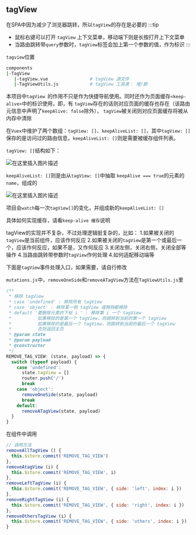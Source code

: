 ## tagView 
在SPA中因为减少了浏览器跳转，所以```tagView```的存在是必要的
:::tip
- 鼠标右键可以打开 ```tagView``` 上下文菜单，移动端下则是长按打开上下文菜单
- 当路由跳转带```query```参数时，```tagView```标签会加上第一个参数的值，作为标识
:::

```tagview```位置
```sh
components
|-TagView
   |-tagView.vue                # tagView 源文件
   |-TagViewUtils.js            # tagView 工具类： 增/删
```

本项目中```tagView ```的作用不只是作为快捷导航使用。同时还作为页面缓存```<keep-alive>```中的标识使用，即，有 ```tagView```存在的话则对应页面的缓存也存在（该路由元信息中声明了```keepAlive: false```除外）， ```tagView```被关闭则对应页面缓存将被从内存中清除

在```Vuex```中维护了两个数组：```tagView: []```、```keepAliveList: []```，其中```tagView: []```保存的是访问过的路由信息，```keepAliveList: []```则是需要被缓存组件列表。

```tagView: []```结构如下：

![在这里插入图片描述](https://img-blog.csdnimg.cn/20201109193512403.png?x-oss-process=image/watermark,type_ZmFuZ3poZW5naGVpdGk,shadow_10,text_aHR0cHM6Ly9ibG9nLmNzZG4ubmV0L3FxXzQxOTEyMzk4,size_16,color_FFFFFF,t_70#pic_center)

```keepAliveList: []```则是由从```tagView: []```中抽取 ```keepAlive === true```的元素的```name```，组成的

![在这里插入图片描述](https://img-blog.csdnimg.cn/20201109193935667.png#pic_center)

项目会```watch```每一次```tagView[]```的变化，并组成新的```keepAliveList: []```

具体如何实现缓存，请看```keep-alive 缓存```说明


tagView的实现并不复杂，不过处理逻辑挺复杂的，比如：
1.如果被关闭的```tagView```是当前组件，应该作何反应
2.如果被关闭的```tagView```是第一个或最后一个，应该作何反应，如果不是，又作何反应
3.关闭左侧，关闭右侧，关闭全部等操作
4.当路由跳转带参数时```tagView```作何处理
4.如何适配移动端等

下面是```tagView```事件处理入口，如果需要，请自行修改

```mutations.js```中，```removeOneSide```和```removeATagView```方法在```TagViewUtils.js```里
```js
/**
 * 移除 tagView
 * case 'undefined' : 移除所有 tagView
 * case 'object' : 移除某一侧 tagView 或两侧都移除
 * default '要删除元素的下标 i ' : 移除第 i 一个 tagView
 *          如果移除的是第一个 tagView，则跳转到当前的第一个 tagView
 *          如果移除的是最后一个 tagView，则跳转到当前的最后一个 tagView
 *          否则返回主页
 * @param state
 * @param payload
 * @constructor
 */
REMOVE_TAG_VIEW: (state, payload) => {
  switch (typeof payload) {
    case 'undefined':
      state.tagView = []
      router.push('/')
      break
    case 'object':
      removeOneSide(state, payload)
      break
    default:
      removeATagView(state, payload)
  }
}
```
在组件中调用
```js
// 调用方法
removeAllTagView () {
  this.$store.commit('REMOVE_TAG_VIEW')
},
removeAtagView (i) {
  this.$store.commit('REMOVE_TAG_VIEW', i)
},
removeLeftTagView (i) {
  this.$store.commit('REMOVE_TAG_VIEW', { side: 'left', index: i })
},
removeRightTagView (i) {
  this.$store.commit('REMOVE_TAG_VIEW', { side: 'right', index: i })
},
removeOthersTagView (i) {
  this.$store.commit('REMOVE_TAG_VIEW', { side: 'others', index: i })
}
```


